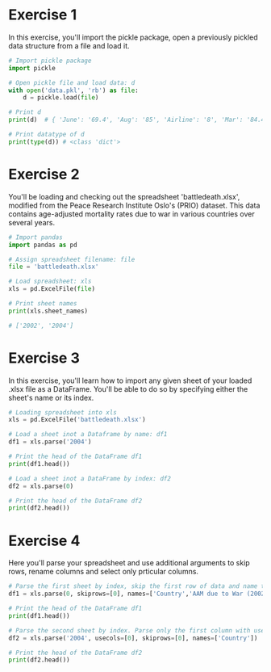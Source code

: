 # Exercise 1

In this exercise, you'll import the pickle package, open a previously pickled data structure from a file and load it.

```python
# Import pickle package
import pickle

# Open pickle file and load data: d
with open('data.pkl', 'rb') as file:
	d = pickle.load(file)

# Print d
print(d)  # { 'June': '69.4', 'Aug': '85', 'Airline': '8', 'Mar': '84.4'}

# Print datatype of d
print(type(d)) # <class 'dict'>

```

# Exercise 2

You'll be loading and checking out the spreadsheet 'battledeath.xlsx', modified from the Peace Research Institute Oslo's (PRIO) dataset. This data contains age-adjusted mortality rates due to war in various countries over several years.

```python
# Import pandas
import pandas as pd

# Assign spreadsheet filename: file
file = 'battledeath.xlsx'

# Load spreadsheet: xls
xls = pd.ExcelFile(file)

# Print sheet names
print(xls.sheet_names)

# ['2002', '2004']
```

# Exercise 3
In this exercise, you'll learn how to import any given sheet of your loaded .xlsx file as a DataFrame. You'll be able to do so by specifying either the sheet's name or its index.

```python
# Loading spreadsheet into xls
xls = pd.ExcelFile('battledeath.xlsx')

# Load a sheet inot a Dataframe by name: df1
df1 = xls.parse('2004')

# Print the head of the DataFrame df1
print(df1.head())

# Load a sheet inot a DataFrame by index: df2
df2 = xls.parse(0)

# Print the head of the DataFrame df2
print(df2.head())
```

# Exercise 4
Here you'll parse your spreadsheet and use additional arguments to skip rows, rename columns and select only prticular columns.

```python
# Parse the first sheet by index, skip the first row of data and name the columns 'Country' and 'AAM due to War (2002)' using the argument names
df1 = xls.parse(0, skiprows=[0], names=['Country','AAM due to War (2002)'])

# Print the head of the DataFrame df1
print(df1.head())

# Parse the second sheet by index. Parse only the first column with usecols, skip the the first row and rename the column 'Country'
df2 = xls.parse('2004', usecols=[0], skiprows=[0], names=['Country'])

# Print the head of the DataFrame df2
print(df2.head())

```
